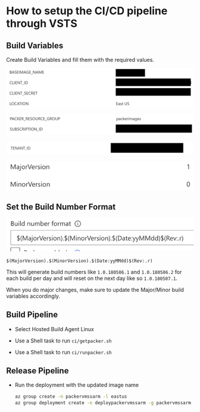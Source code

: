 # How to setup the CI/CD pipeline through VSTS

## Build Variables

Create Build Variables and fill them with the required values.

![](docs/bv1.png)

![](docs/bv2.png)

![](docs/bv3.png)

![](docs/bv4.png)

## Set the Build Number Format

![](docs/bnf.png)

```
$(MajorVersion).$(MinorVersion).$(Date:yyMMdd)$(Rev:.r)
```

This will generate build numbers like `1.0.180506.1` and `1.0.180506.2` for each build per day and will reset on the next day like so `1.0.180507.1`.

When you do major changes, make sure to update the Major/Minor build variables accordingly.

## Build Pipeline

- Select Hosted Build Agent Linux

- Use a Shell task to run `ci/getpacker.sh`

- Use a Shell task to run `ci/runpacker.sh`

## Release Pipeline

- Run the deployment with the updated image name

    ```sh
    az group create -n packervmssarm -l eastus
    az group deployment create -n deploypackervmssarm -g packervmssarm --template-file azuredeploy.json --parameters azuredeploy.parameters.json
    ```